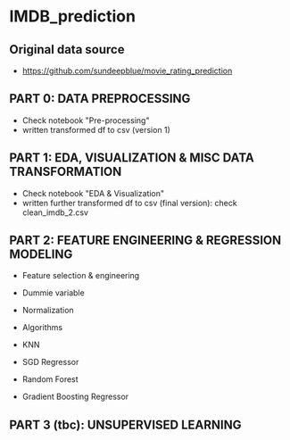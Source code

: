 # IMDB_prediction

## Original data source
* https://github.com/sundeepblue/movie_rating_prediction

## PART 0: DATA PREPROCESSING

* Check notebook "Pre-processing"
* written transformed df to csv (version 1)

## PART 1: EDA, VISUALIZATION & MISC DATA TRANSFORMATION

* Check notebook "EDA & Visualization"
* written further transformed df to csv (final version): check clean_imdb_2.csv

## PART 2: FEATURE ENGINEERING & REGRESSION MODELING

* Feature selection & engineering 
*   Dummie variable
*   Normalization

* Algorithms
*   KNN
*   SGD Regressor
*   Random Forest
*   Gradient Boosting Regressor

## PART 3 (tbc): UNSUPERVISED LEARNING
